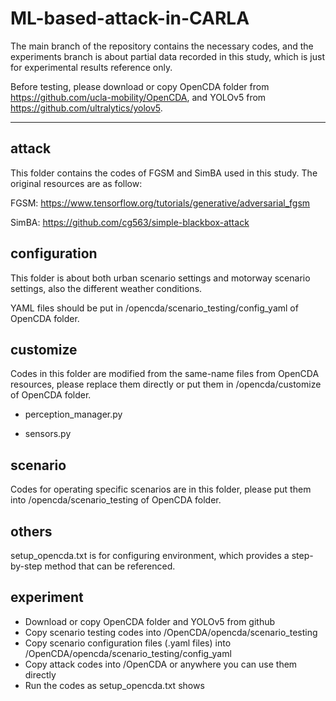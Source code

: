 # ML-based-attack-in-CARLA
The main branch of the repository contains the necessary codes, and the experiments branch is about partial data recorded in this study, which is just for experimental results reference only.

Before testing, please download or copy OpenCDA folder from https://github.com/ucla-mobility/OpenCDA, and YOLOv5 from https://github.com/ultralytics/yolov5.
______________________________________________________________________________________________________________________
## attack
This folder contains the codes of FGSM and SimBA used in this study. The original resources are as follow:

FGSM: https://www.tensorflow.org/tutorials/generative/adversarial_fgsm

SimBA: https://github.com/cg563/simple-blackbox-attack
## configuration
This folder is about both urban scenario settings and motorway scenario settings, also the different weather conditions.

YAML files should be put in /opencda/scenario_testing/config_yaml of OpenCDA folder.
## customize
Codes in this folder are modified from the same-name files from OpenCDA resources, please replace them directly or put them in /opencda/customize of OpenCDA folder.

- perception_manager.py
  
- sensors.py
  
## scenario
Codes for operating specific scenarios are in this folder, please put them into /opencda/scenario_testing of OpenCDA folder.
## others
setup_opencda.txt is for configuring environment, which provides a step-by-step method that can be referenced.
## experiment
- Download or copy OpenCDA folder and YOLOv5 from github
- Copy scenario testing codes into /OpenCDA/opencda/scenario_testing
- Copy scenario configuration files (.yaml files) into /OpenCDA/opencda/scenario_testing/config_yaml
- Copy attack codes into /OpenCDA or anywhere you can use them directly
- Run the codes as setup_opencda.txt shows

